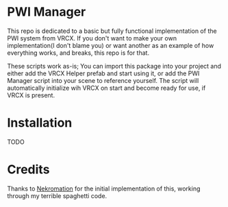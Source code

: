 # PWI Manager

This repo is dedicated to a basic but fully functional implementation of the PWI system from VRCX. If you don't want to make your own implementation(I don't blame you) or want another as an example of how everything works, and breaks, this repo is for that.

These scripts work as-is; You can import this package into your project and either add the VRCX Helper prefab and start using it, or add the PWI Manager script into your scene to reference yourself. The script will automatically initialize wih VRCX on start and become ready for use, if VRCX is present.

# Installation

TODO

# Credits

Thanks to [Nekromation](https://github.com/Nekromateion) for the initial implementation of this, working through my terrible spaghetti code.